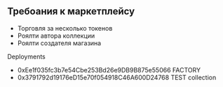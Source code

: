 ## Требоания к маркетплейсу
* Торговля за несколько токенов
* Роялти автора коллекции
* Роялти создателя магазина



Deployments

* 0xEe1f035fc3b7e54Cbe253Bd26e9DB9B875e55066 FACTORY
* 0x3791792d19176eD15e70f054918C46A600D24768 TEST collection